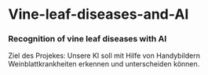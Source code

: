 # Vine-leaf-diseases-and-AI

### Recognition of vine leaf diseases with AI

Ziel des Projekes: Unsere KI soll mit Hilfe von Handybildern Weinblattkrankheiten erkennen und unterscheiden können.
